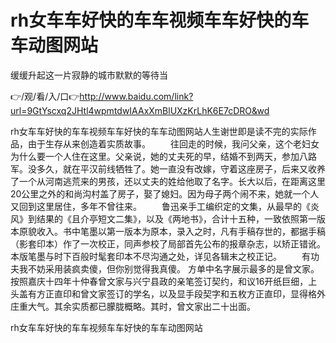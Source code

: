 # rh女车车好快的车车视频车车好快的车车动图网站
缓缓升起这一片寂静的城市默默的等待当

👉/观/看/入/口👉http://www.baidu.com/link?url=9GtYscxq2JHtl4wpmtdwIAAxXmBlUXzKrLhK6E7cDRO&wd

rh女车车好快的车车视频车车好快的车车动图网站人生谢世即是读不完的实际作品，由于生存从来创造着实质故事。
　　往回走的时候，我问父亲，这个老妇女为什么要一个人住在这里。父亲说，她的丈夫死的早，结婚不到两天，参加八路军。没多久，就在平汉前线牺牲了。她一直没有改嫁，守着这座房子，后来又收养了一个从河南逃荒来的男孩，还以丈夫的姓给他取了名字。长大以后，在距离这里20公里之外的和尚沟村盖了房子，娶了媳妇。因为母子两个闹不来，她就一个人又回到这里居住，多年不曾往来。
　　鲁迅亲手工编织定的文集，从最早的《炎风》到结果的《且介亭短文二集》，以及《两地书》，合计十五种，一致依照第一版本原貌收入。书中笔墨以第一版本为原本，录入之时，凡有手稿存世的，都据手稿（影套印本）作了一次校正，同声参校了局部首先公布的报章杂志，以矫正错讹。本版笔墨与时下百般时髦套印本不尽沟通之处，详见各辑末之校正记。
　　有功夫我不妨采用装疯卖傻，但你别觉得我真傻。
方单中名字展示最多的是曾文家。按照嘉庆十四年十仲春曾文家与兴宁县政的亲笔签订契约，和议16开纸巨细，上头盖有方正直印和曾文家签订的学名，以及显手段契字和五枚方正直印，显得格外庄重大气。其余实质都已朦胧概略。其时，曾文家出二十出面。

rh女车车好快的车车视频车车好快的车车动图网站
